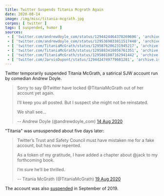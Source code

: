 ```yaml
---
title: Twitter Suspends Titania Mcgrath Again
date: 2020-08-14
image: /img/misc/titania-mcgrath.jpg
corpos: [ twitter ]
tags: [ suspended, humor ]
sources:
 - [ 'twitter.com/andrewdoyle_com/status/1294424464378269696', 'archive.is/ADDMa' ]
 - [ 'twitter.com/andrewdoyle_com/status/1295369833811517440', 'archive.is/MuHMS' ]
 - [ 'twitter.com/TitaniaMcGrath/status/1295876206231945217', 'archive.is/GASLY' ]
 - [ 'twitter.com/TitaniaMcGrath/status/1295883418056761351', 'archive.is/RCW1C' ]
 - [ 'twitter.com/TitaniaMcGrath/status/1295881807162941442', 'archive.is/JIRN3' ]
 - [ 'twitter.com/JarvisDupont/status/1294424749779681281', 'archive.is/2FumF' ]
---
```


Twitter temporarily suspended Titania McGrath, a satirical SJW account
run by comedian Andrew Doyle.
> Sorry to say @Twitter have locked @TitaniaMcGrath out of her account yet
> again. 
>
> I’ll keep you all posted. But I suspect she might not be reinstated. 
>
> We shall see...
>
> -- Andrew Doyle (@andrewdoyle_com) [14 Aug 2020](https://archive.is/ADDMa)

"Titania" was unsuspended about five days later:
> Twitter’s Trust and Safety Council must have mistaken me for a fake account,
> but has now repented.
>
> As a token of my gratitude, I have added a chapter about @jack to my
> forthcoming book. 
>
> I’m sure he’ll be thrilled.
>
> -- Titania McGrath (@TitaniaMcGrath) [19 Aug 2020](https://archive.is/JIRN3)

The account was also [suspended](/e/twitter-suspends-titania-mcgrath/) in
September of 2019.
